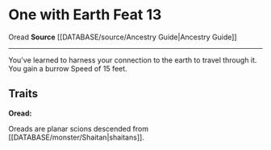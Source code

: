 ﻿---
feat: One with Earth
id: '2575'
level: '13'
name: One with Earth
rarity: Common
source: '[[DATABASE/source/Ancestry Guide|Ancestry Guide]]'
trait:
- '[[DATABASE/trait/Oread|Oread]]'
type: Feat

---
# One with Earth <span class="item-type">Feat 13</span>

<span class="item-trait">Oread</span>
**Source** [[DATABASE/source/Ancestry Guide|Ancestry Guide]]

---
You've learned to harness your connection to the earth to travel through it. You gain a burrow Speed of 15 feet.

## Traits

**Oread:**

Oreads are planar scions descended from [[DATABASE/monster/Shaitan|shaitans]].